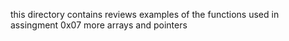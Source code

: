 this directory contains reviews examples of the functions used in assingment 0x07 more arrays and pointers

